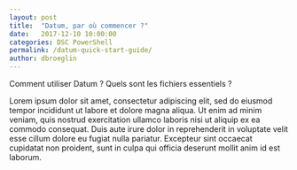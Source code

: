```yaml
---
layout: post
title:  "Datum, par où commencer ?"
date:   2017-12-10 10:00:00
categories: DSC PowerShell
permalink: /datum-quick-start-guide/
author: dbroeglin
---
```


Comment utiliser Datum ? Quels sont les fichiers essentiels ?

Lorem ipsum dolor sit amet, consectetur adipiscing elit, sed do eiusmod tempor incididunt ut labore et dolore magna aliqua. Ut enim ad minim veniam, quis nostrud exercitation ullamco laboris nisi ut aliquip ex ea commodo consequat. Duis aute irure dolor in reprehenderit in voluptate velit esse cillum dolore eu fugiat nulla pariatur. Excepteur sint occaecat cupidatat non proident, sunt in culpa qui officia deserunt mollit anim id est laborum.
